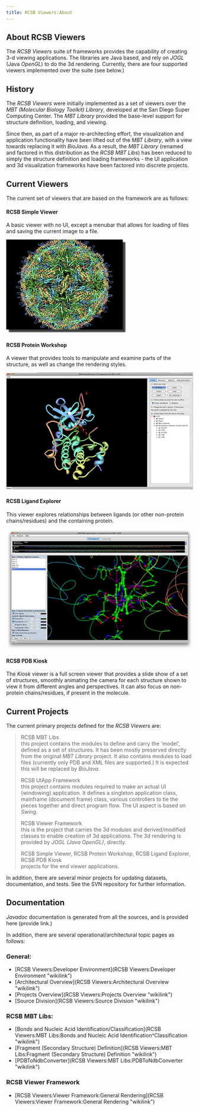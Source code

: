 ```yaml
---
title: RCSB Viewers:About
---
```


About RCSB Viewers
------------------

The *RCSB Viewers* suite of frameworks provides the capability of
creating 3-d viewing applications. The libraries are Java based, and
rely on *JOGL* (Java *OpenGL*) to do the 3d rendering. Currently, there
are four supported viewers implemented over the suite (see below.)

History
-------

The *RCSB Viewers* were initially implemented as a set of viewers over
the *MBT (Molecular Biology Toolkit) Library*, developed at the San
Diego Super Computing Center. The *MBT Library* provided the base-level
support for structure definition, loading, and viewing.

Since then, as part of a major re-architecting effort, the visualization
and application functionality have been lifted out of the *MBT Library*,
with a view towards replacing it with *BioJava*. As a result, the *MBT
Library* (renamed and factored in this distribution as the *RCSB MBT
Libs*) has been reduced to simply the structure definition and loading
frameworks - the UI application and 3d visualization frameworks have
been factored into discrete projects.

Current Viewers
---------------

The current set of viewers that are based on the framework are as
follows:

#### RCSB Simple Viewer

A basic viewer with no UI, except a menubar that allows for loading of
files and saving the current image to a file.

  
  
![](SimpleViewerOverview.png "fig:SimpleViewerOverview.png")

#### RCSB Protein Workshop

A viewer that provides tools to manipulate and examine parts of the
structure, as well as change the rendering styles.

  
  
![](ProteinWorkshopOverview.png "fig:ProteinWorkshopOverview.png")

#### RCSB Ligand Explorer

This viewer explores relationships between ligands (or other non-protein
chains/residues) and the containing protein.

  
  
![](LigandExplorerOverview.png "fig:LigandExplorerOverview.png")

#### RCSB PDB Kiosk

The *Kiosk* viewer is a full screen viewer that provides a slide show of
a set of structures, smoothly animating the camera for each structure
shown to view it from different angles and perspectives. It can also
focus on non-protein chains/residues, if present in the molecule.

Current Projects
----------------

The current primary projects defined for the *RCSB Viewers* are:

> RCSB MBT Libs  
> this project contains the modules to define and carry the 'model',
> defined as a set of structures. It has been mostly preserved directly
> from the original *MBT Library* project. It also contains modules to
> load files (currently only PDB and XML files are supported.) It is
> expected this will be replaced by *BioJava*.
>
> <!-- -->
>
> RCSB UIApp Framework  
> this project contains modules required to make an actual UI
> (windowing) application. It defines a singleton application class,
> mainframe (document frame) class, various controllers to tie the
> pieces together and direct program flow. The UI aspect is based on
> *Swing.*
>
> <!-- -->
>
> RCSB Viewer Framework  
> this is the project that carries the 3d modules and derived/modified
> classes to enable creation of 3d applications. The 3d rendering is
> provided by *JOGL (Java OpenGL)*, directly.
>
> <!-- -->
>
> RCSB Simple Viewer, RCSB Protein Workshop, RCSB Ligand Explorer, RCSB PDB Kiosk  
> projects for the end viewer applications.
>
In addition, there are several minor projects for updating datasets,
documentation, and tests. See the SVN repository for further
information.

Documentation
-------------

*Javadoc* documentation is generated from all the sources, and is
provided here (provide link.)

In addition, there are several operational/architectural topic pages as
follows:

### General:

-   [RCSB Viewers:Developer
    Environment](RCSB Viewers:Developer Environment "wikilink")
-   [Architectural
    Overview](RCSB Viewers:Architectural Overview "wikilink")
-   [Projects Overview](RCSB Viewers:Projects Overview "wikilink")
-   [Source Division](RCSB Viewers:Source Division "wikilink")

### RCSB MBT Libs:

-   [Bonds and Nucleic Acid
    Identification/Classification](RCSB Viewers:MBT Libs:Bonds and Nucleic Acid Identification^Classification "wikilink")
-   [Fragment (Secondary Structure)
    Definition](RCSB Viewers:MBT Libs:Fragment (Secondary Structure) Definition "wikilink")
-   [PDBToNdbConverter](RCSB Viewers:MBT Libs:PDBToNdbConverter "wikilink")

### RCSB Viewer Framework

-   [RCSB Viewers:Viewer Framework:General
    Rendering](RCSB Viewers:Viewer Framework:General Rendering "wikilink")

